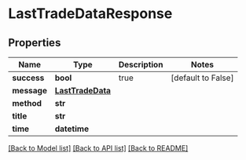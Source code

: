 # LastTradeDataResponse

## Properties
Name | Type | Description | Notes
------------ | ------------- | ------------- | -------------
**success** | **bool** | true | [default to False]
**message** | [**LastTradeData**](LastTradeData.md) |  | 
**method** | **str** |  | 
**title** | **str** |  | 
**time** | **datetime** |  | 

[[Back to Model list]](../README.md#documentation-for-models) [[Back to API list]](../README.md#documentation-for-api-endpoints) [[Back to README]](../README.md)


